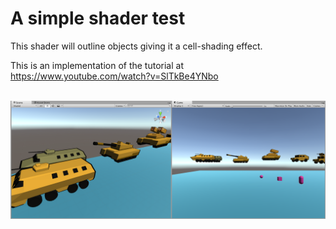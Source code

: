 # A simple shader test

This shader will outline objects giving it a cell-shading effect.

This is an implementation of the tutorial at 
https://www.youtube.com/watch?v=SlTkBe4YNbo

<BR><img src="https://github.com/otiasj/ShaderTest/blob/master/docs/ss1.png" alt="screenshot" width="800">


